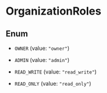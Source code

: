 

# OrganizationRoles

## Enum


* `OWNER` (value: `"owner"`)

* `ADMIN` (value: `"admin"`)

* `READ_WRITE` (value: `"read_write"`)

* `READ_ONLY` (value: `"read_only"`)



